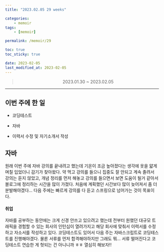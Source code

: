 ```yaml
---
title: "2023.02.05 29 weeks"

categories:
    - memoir
tags:
    - [memoir]

permalink: /memoir/29

toc: true
toc_sticky: true

date: 2023-02-05
last_modified_at: 2023-02-05
---
```


> <center> 2023.01.30 ~ 2023.02.05 </center>

---

## 이번 주에 한 일 

- 코딩테스트

- 자바

- 이력서 수정 및 자기소개서 작성

## 자바

원래 이번 주에 자바 강의를 끝내려고 했는데 기온이 조금 높아졌다는 생각에 옷을 얇게 며칠 입었더니 감기가 찾아왔다. 약 먹고 강의를 들으니 집중도 잘 안되고 계속 졸려서 강의는 듣지 않았고, 개념 정리를 먼저 해놓고 강의를 들으면서 보면 도움이 될거 같아서 블로그에 정리하는 시간을 많이 가졌다. 처음에 계획했던 시간보다 많이 늦어져서 좀 더 분발해야겠다... 다음 주에는 빠르게 강의를 다 듣고 스프링으로 넘어가는 것이 목표이다.

#### 취업

자바를 공부하는 동안에는 크게 신경 안쓰고 있으려고 했는데 전부터 원했던 대규모 트래픽을 경험할 수 있는 회사의 인턴십이 열려가지고 해당 회사에 맞춰서 이력서를 수정하고 자소서를 작성하고 있다. 코딩테스트도 있어서 다음 주는 자바스크립트로 코딩테스트를 진행해야겠다. 물론 서류를 먼저 합격해야하지만 그래도 뭐... 서류 떨어진다고 코딩테스트 연습한 게 헛되는 건 아니니까 ㅎㅎ 열심히 해보자!!